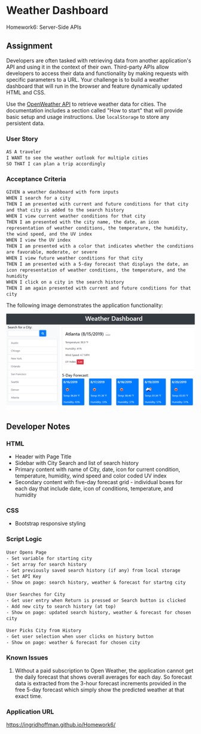 # Weather Dashboard

Homework6: Server-Side APIs

## Assignment

Developers are often tasked with retrieving data from another application's API and using it in the context of their own. Third-party APIs allow developers to access their data and functionality by making requests with specific parameters to a URL. Your challenge is to build a weather dashboard that will run in the browser and feature dynamically updated HTML and CSS.

Use the [OpenWeather API](https://openweathermap.org/api) to retrieve weather data for cities. The documentation includes a section called "How to start" that will provide basic setup and usage instructions. Use `localStorage` to store any persistent data.

### User Story

```
AS A traveler
I WANT to see the weather outlook for multiple cities
SO THAT I can plan a trip accordingly
```

### Acceptance Criteria

```
GIVEN a weather dashboard with form inputs
WHEN I search for a city
THEN I am presented with current and future conditions for that city and that city is added to the search history
WHEN I view current weather conditions for that city
THEN I am presented with the city name, the date, an icon representation of weather conditions, the temperature, the humidity, the wind speed, and the UV index
WHEN I view the UV index
THEN I am presented with a color that indicates whether the conditions are favorable, moderate, or severe
WHEN I view future weather conditions for that city
THEN I am presented with a 5-day forecast that displays the date, an icon representation of weather conditions, the temperature, and the humidity
WHEN I click on a city in the search history
THEN I am again presented with current and future conditions for that city
```

The following image demonstrates the application functionality:

![weather dashboard demo](./Assets/06-server-side-apis-homework-demo.png)

## Developer Notes

### HTML

- Header with Page Title
- Sidebar with City Search and list of search history
- Primary content with name of City, date, icon for current condition, temperature, humidity, wind speed and color coded UV index
- Secondary content with five-day forecast grid - individual boxes for each day that include date, icon of conditions, temperature, and humidity

### CSS

- Bootstrap responsive styling

### Script Logic

```
User Opens Page
- Set variable for starting city
- Set array for search history
- Get previously saved search history (if any) from local storage
- Set API Key
- Show on page: search history, weather & forecast for startng city

User Searches for City
- Get user entry when Return is pressed or Search button is clicked
- Add new city to search history (at top)
- Show on page: updated search history, weather & forecast for chosen city

User Picks City from History
- Get user selection when user clicks on history button
- Show on page: weather & forecast for chosen city
```

### Known Issues

1. Without a paid subscription to Open Weather, the application cannot get the daily forecast that shows overall averages for each day. So forecast data is extracted from the 3-hour forecast increments provided in the free 5-day forecast which simply show the predicted weather at that exact time.

### Application URL

https://ingridhoffman.github.io/Homework6/
